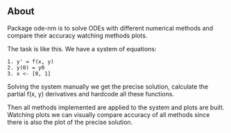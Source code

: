 ## About

Package ode-nm is to solve ODEs with different numerical methods and
compare their accuracy watching methods plots.

The task is like this. We have a system of equations:

    1. y' = f(x, y)
    2. y(0) = y0
    3. x <- [0, 1]

Solving the system manually we get the precise solution, calculate
the partial f(x, y) derivatives and hardcode all these functions.

Then all methods implemented are applied to the system and plots
are built. Watching plots we can visually compare accuracy of all methods
since there is also the plot of the precise solution.
